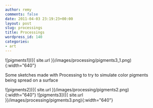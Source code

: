 ```yaml
---
author: remy
comments: false
date: 2011-04-03 23:19:23+00:00
layout: post
slug: processings
title: Processings
wordpress_id: 140
categories:
- art
---
```


![pigments1]({{ site.url }}/images/processing/pigments3_1.png){:width="640"}

Some sketches made with Processing to try to simulate color pigments being spread on a surface

![pigments2]({{ site.url }}/images/processing/pigments2.png){:width="640"}
![pigments3]({{ site.url }}/images/processing/pigments3.png){:width="640"}


